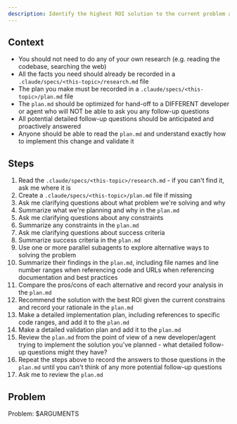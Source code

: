 ```yaml
---
description: Identify the highest ROI solution to the current problem and record its implementation and validation plan in a plan.md in enough detail to support a DIFFERENT agent's ability to implement the solution without asking any follow-up questions
---
```


## Context

- You should not need to do any of your own research (e.g. reading the codebase, searching the web)
- All the facts you need should already be recorded in a `.claude/specs/<this-topic>/research.md` file
- The plan you make must be recorded in a `.claude/specs/<this-topic>/plan.md` file
- The `plan.md` should be optimized for hand-off to a DIFFERENT developer or agent who will NOT be able to ask you any follow-up questions
- All potential detailed follow-up questions should be anticipated and proactively answered
- Anyone should be able to read the `plan.md` and understand exactly how to implement this change and validate it

## Steps

1. Read the `.claude/specs/<this-topic>/research.md` - if you can't find it, ask me where it is
1. Create a `.claude/specs/<this-topic>/plan.md` file if missing
1. Ask me clarifying questions about what problem we're solving and why
1. Summarize what we're planning and why in the `plan.md`
1. Ask me clarifying questions about any constraints
1. Summarize any constraints in the `plan.md`
1. Ask me clarifying questions about success criteria
1. Summarize success criteria in the `plan.md`
1. Use one or more parallel subagents to explore alternative ways to solving the problem
1. Summarize their findings in the `plan.md`, including file names and line number ranges when referencing code and URLs when referencing documentation and best practices
1. Compare the pros/cons of each alternative and record your analysis in the `plan.md`
1. Recommend the solution with the best ROI given the current constrains and record your rationale in the `plan.md`
1. Make a detailed implementation plan, including references to specific code ranges, and add it to the `plan.md`
1. Make a detailed validation plan and add it to the `plan.md`
1. Review the `plan.md` from the point of view of a new developer/agent trying to implement the solution you've planned - what detailed follow-up questions might they have?
1. Repeat the steps above to record the answers to those questions in the `plan.md` until you can't think of any more potential follow-up questions
1. Ask me to review the `plan.md`

## Problem

Problem: $ARGUMENTS
